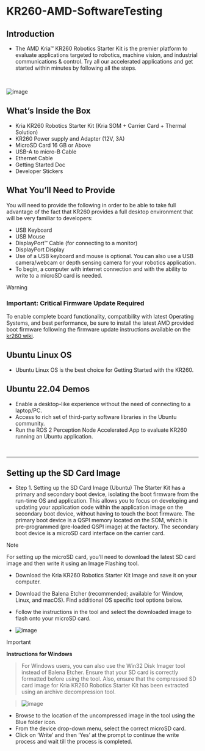 # KR260-AMD-SoftwareTesting

## Introduction
- The AMD Kria™ KR260 Robotics Starter Kit is the premier platform to evaluate applications targeted to robotics, machine vision, and industrial communications & control. Try all our accelerated applications and get started within minutes by following all the steps.
<br>

![image](https://github.com/user-attachments/assets/c22a1839-2e03-4b40-913e-9bc66f86c29b)

## What’s Inside the Box
- Kria KR260 Robotics Starter Kit (Kria SOM + Carrier Card + Thermal Solution)
- KR260 Power supply and Adapter (12V, 3A)
- MicroSD Card 16 GB or Above
- USB-A to micro-B Cable
- Ethernet Cable
- Getting Started Doc
- Developer Stickers

## What You’ll Need to Provide
You will need to provide the following in order to be able to take full advantage of the fact that KR260 provides a full desktop environment that will be very familiar to developers:

- USB Keyboard
- USB Mouse
- DisplayPort™ Cable (for connecting to a monitor)
- DisplayPort Display
- Use of a USB keyboard and mouse is optional. You can also use a USB camera/webcam or depth sensing camera for your robotics application.
- To begin, a computer with internet connection and with the ability to write to a microSD card is needed.

> [!WARNING]
> ### Important:  Critical Firmware Update Required
> To enable complete board functionality, compatibility with latest Operating Systems, and best performance, be sure to install the latest AMD provided boot firmware following the firmware update instructions available on the [kr260 wiki]([URL](https://xilinx-wiki.atlassian.net/wiki/spaces/A/pages/1641152513/Kria+K26+SOM)).


## Ubuntu Linux OS
- Ubuntu Linux OS is the best choice for Getting Started with the KR260.

## Ubuntu 22.04 Demos
- Enable a desktop-like experience without the need of connecting to a laptop/PC. 
- Access to rich set of third-party software libraries in the Ubuntu community.
- Run the ROS 2 Perception Node Accelerated App to evaluate KR260 running an Ubuntu application.

<br>

---

## Setting up the SD Card Image

- Step 1. Setting up the SD Card Image (Ubuntu)
The Starter Kit has a primary and secondary boot device, isolating the boot firmware from the run-time OS and application. This allows you to focus on developing and updating your application code within the application image on the secondary boot device, without having to touch the boot firmware. The primary boot device is a QSPI memory located on the SOM, which is pre-programmed (pre-loaded QSPI image) at the factory.  The secondary boot device is a microSD card interface on the carrier card.

> [!NOTE]
> For setting up the microSD card, you’ll need to download the latest SD card image and then write it using an Image Flashing tool.

- Download the Kria KR260 Robotics Starter Kit Image  and save it on your computer.
- Download the Balena Etcher  (recommended; available for Window, Linux, and macOS). Find additional OS specific tool options below.
- Follow the instructions in the tool and select the downloaded image to flash onto your microSD card.

- ![image](https://github.com/user-attachments/assets/73b6f784-b0f4-4e10-8464-092948877080)


> [!IMPORTANT]
> <b>Instructions for Windows</b>

> For Windows users, you can also use the Win32 Disk Imager tool instead of Balena Etcher. Ensure that your SD card is correctly formatted before using the tool.  Also, ensure that the compressed SD card image for Kria KR260 Robotics Starter Kit has been extracted using an archive decompression tool.

> ![image](https://github.com/user-attachments/assets/5360f1dd-cbe7-460f-a911-b4fb6da2f1a2)

- Browse to the location of the uncompressed image in the tool using the Blue folder icon.
- From the device drop-down menu, select the correct microSD card.
- Click on ‘Write’ and then ‘Yes’ at the prompt to continue the write process and wait till the process is completed.
